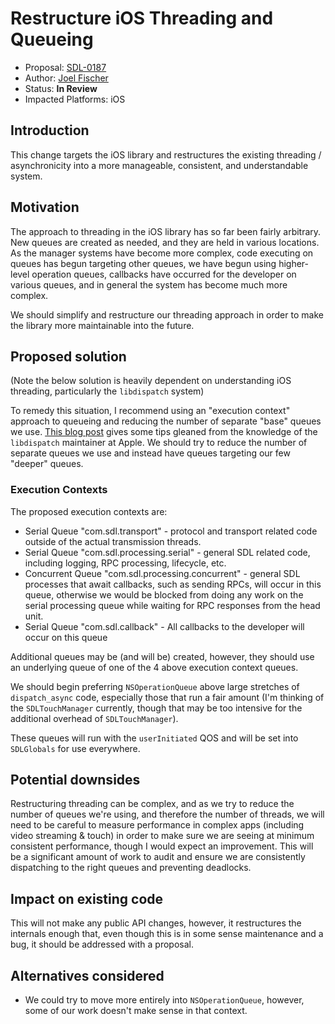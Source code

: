 # Restructure iOS Threading and Queueing

* Proposal: [SDL-0187](0187-restructure-ios-threading.md)
* Author: [Joel Fischer](https://github.com/joeljfischer)
* Status: **In Review**
* Impacted Platforms: iOS

## Introduction

This change targets the iOS library and restructures the existing threading / asynchronicity into a more manageable, consistent, and understandable system.

## Motivation

The approach to threading in the iOS library has so far been fairly arbitrary. New queues are created as needed, and they are held in various locations. As the manager systems have become more complex, code executing on queues has begun targeting other queues, we have begun using higher-level operation queues, callbacks have occurred for the developer on various queues, and in general the system has become much more complex. 

We should simplify and restructure our threading approach in order to make the library more maintainable into the future.

## Proposed solution

(Note the below solution is heavily dependent on understanding iOS threading, particularly the `libdispatch` system)

To remedy this situation, I recommend using an "execution context" approach to queueing and reducing the number of separate "base" queues we use. [This blog post](https://gist.github.com/tclementdev/6af616354912b0347cdf6db159c37057) gives some tips gleaned from the knowledge of the `libdispatch` maintainer at Apple. We should try to reduce the number of separate queues we use and instead have queues targeting our few "deeper" queues.

### Execution Contexts

The proposed execution contexts are:

* Serial Queue "com.sdl.transport" - protocol and transport related code outside of the actual transmission threads.
* Serial Queue "com.sdl.processing.serial" - general SDL related code, including logging, RPC processing, lifecycle, etc.
* Concurrent Queue "com.sdl.processing.concurrent" - general SDL processes that await callbacks, such as sending RPCs, will occur in this queue, otherwise we would be blocked from doing any work on the serial processing queue while waiting for RPC responses from the head unit.
* Serial Queue "com.sdl.callback" - All callbacks to the developer will occur on this queue

Additional queues may be (and will be) created, however, they should use an underlying queue of one of the 4 above execution context queues.

We should begin preferring `NSOperationQueue` above large stretches of `dispatch_async` code, especially those that run a fair amount (I'm thinking of the `SDLTouchManager` currently, though that may be too intensive for the additional overhead of `SDLTouchManager`).

These queues will run with the `userInitiated` QOS and will be set into `SDLGlobals` for use everywhere.

## Potential downsides

Restructuring threading can be complex, and as we try to reduce the number of queues we're using, and therefore the number of threads, we will need to be careful to measure performance in complex apps (including video streaming & touch) in order to make sure we are seeing at minimum consistent performance, though I would expect an improvement. This will be a significant amount of work to audit and ensure we are consistently dispatching to the right queues and preventing deadlocks.

## Impact on existing code

This will not make any public API changes, however, it restructures the internals enough that, even though this is in some sense maintenance and a bug, it should be addressed with a proposal.

## Alternatives considered

* We could try to move more entirely into `NSOperationQueue`, however, some of our work doesn't make sense in that context.
